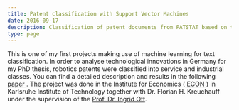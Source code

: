 ```yaml
---
title: Patent classification with Support Vector Machines 
date: 2016-09-17
description: Classification of patent documents from PATSTAT based on their abstracts. 
type: page 
---
```



This is one of my first projects making use of machine learning for text classification. In order to analyse technological innovations in Germany for my PhD thesis, robotics patents were classified into service and industrial classes.
You can find a detailed description and results in the following <a href="https://link.springer.com/article/10.1007/s11192-017-2268-3"> paper </a>.
The project was done in the Institute for Economics (<a href="https://wipo.econ.kit.edu/"> ECON </a>) in Karlsruhe Institute of Technology together with Dr. Florian H. Kreuchauff under the supervision of the <a href="https://wipo.econ.kit.edu/87.php">Prof. Dr. Ingrid Ott</a>.
